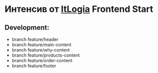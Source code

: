 # Интенсив от [ItLogia](https://itlogia.ru/) Frontend Start

## Development:

- branch feature/header
- branch feature/main-content
- branch feature/why-content
- branch feature/products-content
- branch feature/order-content
- branch feature/footer